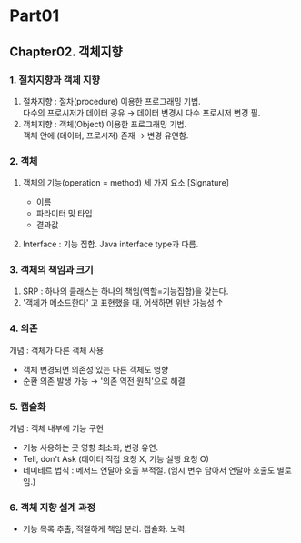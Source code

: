 # Part01

## Chapter02. 객체지향

### 1. 절차지향과 객체 지향

1. 절차지향 : 절차(procedure) 이용한 프로그래밍 기법.
   <br>다수의 프로시저가 데이터 공유 → 데이터 변경시 다수 프로시저 변경 필.
2. 객체지향 : 객체(Object) 이용한 프로그래밍 기법.
   <br>객체 안에 (데이터, 프로시저) 존재 → 변경 유연함.

### 2. 객체

1. 객체의 기능(operation = method) 세 가지 요소 [Signature]

   - 이름
   - 파라미터 및 타입
   - 결과값

2. Interface : 기능 집합. Java interface type과 다름.

### 3. 객체의 책임과 크기

1. SRP : 하나의 클래스는 하나의 책임(역할=기능집합)을 갖는다.
2. '객체가 메소드한다' 고 표현했을 때, 어색하면 위반 가능성 ↑

### 4. 의존

개념 : 객체가 다른 객체 사용

- 객체 변경되면 의존성 있는 다른 객체도 영향
- 순환 의존 발생 가능 → '의존 역전 원칙'으로 해결

### 5. 캡슐화

개념 : 객체 내부에 기능 구현

- 기능 사용하는 곳 영향 최소화, 변경 유연.
- Tell, don't Ask (데이터 직접 요청 X, 기능 실행 요청 O)
- 데미테르 법칙 : 메서드 연달아 호출 부적절. (임시 변수 담아서 연달아 호출도 별로임.)

### 6. 객체 지향 설계 과정

- 기능 목록 추출, 적절하게 책임 분리. 캡슐화. 노력.
